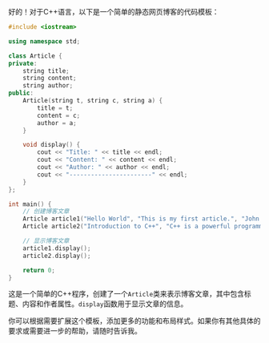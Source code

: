 好的！对于C++语言，以下是一个简单的静态网页博客的代码模板：

```cpp
#include <iostream>

using namespace std;

class Article {
private:
    string title;
    string content;
    string author;
public:
    Article(string t, string c, string a) {
        title = t;
        content = c;
        author = a;
    }

    void display() {
        cout << "Title: " << title << endl;
        cout << "Content: " << content << endl;
        cout << "Author: " << author << endl;
        cout << "-----------------------" << endl;
    }
};

int main() {
    // 创建博客文章
    Article article1("Hello World", "This is my first article.", "John Doe");
    Article article2("Introduction to C++", "C++ is a powerful programming language.", "Jane Smith");

    // 显示博客文章
    article1.display();
    article2.display();

    return 0;
}
```

这是一个简单的C++程序，创建了一个`Article`类来表示博客文章，其中包含标题、内容和作者属性。`display`函数用于显示文章的信息。

你可以根据需要扩展这个模板，添加更多的功能和布局样式。如果你有其他具体的要求或需要进一步的帮助，请随时告诉我。
